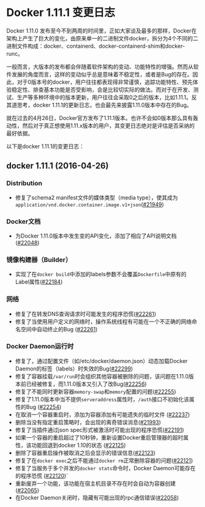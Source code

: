 # Docker 1.11.1 变更日志

Docker 1.11.0 发布至今不到两周的时间里，正如大家谈及最多的那样，Docker在架构上产生了巨大的变化，由原来单一的二进制文件docker，拆分为4个不同的二进制文件构成：docker、containerd、docker-containerd-shim和docker-runc。

一般而言，大版本的发布都会伴随着软件架构的变动、功能特性的增强。然而从软件发展的角度而言，这样的变动似乎总是意味着不稳定性，或者是Bug的存在。因此，对于0版本号的docker，用户往往都表现得非常谨慎，追踪功能特性、预先体验稳定性、排查基本功能是否受影响，会是比较切实际的做法。而对于在开发、测试、生产等多种环境中的版本更新，用户往往会采取0之后的版本，比如1.11.1。反其道思考，docker 1.11.1的更新日志，也会最先来披露1.11.0版本中存在的Bug。

就在过去的4月26日，Docker官方发布了1.11.1版本。也许不会如0版本那么具有轰动性，然后对于真正想使用1.11.x版本的用户，其变更日志绝对是评估是否采纳的最好依据。

以下是docker 1.11.1的变更日志：

## docker 1.11.1 (2016-04-26)

### Distribution

- 修复了schema2 manifest文件的媒体类型（media type），使其成为`application/vnd.docker.container.image.v1+json`([#21949](https://github.com/docker/docker/pull/21949))

### Docker文档

- 为Docker 1.11.0版本中发生变的API变化，添加了相应了API说明文档([#22048](https://github.com/docker/docker/pull/22048))

### 镜像构建器（Builder）

* 实现了在`docker build`中添加的labels参数不会覆盖`Dockerfile`中原有的Label属性([#22184](https://github.com/docker/docker/pull/22184))

### 网络

- 修复了在转发DNS查询请求时可能发生的程序恐慌([#22261](https://github.com/docker/docker/pull/22261))
- 修复了当使用用户定义的网络时，操作系统线程有可能在一个不正确的网络命名空间中自动终止的Bug ([#22261](https://github.com/docker/docker/pull/22261))

### Docker Daemon运行时

- 修复了，通过配置文件（如/etc/docker/daemon.json）动态加载Docker Daemon的标签（labels）时失效的Bug([#22299](https://github.com/docker/docker/pull/22299))
- 修复了容器挂载`/var/run`时会组织其他容器被删除的问题，该问题在1.11.0版本前已经被修复，而1.11.0版本又引入了改Bug([#22256](https://github.com/docker/docker/pull/22256))
- 修复了不能同时更新容器`memory-swap`和`memory`配置的问题([#22255](https://github.com/docker/docker/pull/22255))
- 修复了1.11.0版本中当不提供`serveraddress`属性时，`/auth`接口不初始化该属性的Bug ([#22254](https://github.com/docker/docker/pull/22254))
- 在取消一个容器重启时，添加为容器添加有可能遗失的临时文件 ([#22237](https://github.com/docker/docker/pull/22237))
- 删除当没有指定重启策略时，会出现的离奇错误消息([#21993](https://github.com/docker/docker/pull/21993))
- 修复了当插件通过json spec形式被激活时可能出现的程序恐慌([#22191](https://github.com/docker/docker/pull/22191))
- 如果一个容器的重启超过了10秒钟，重新设置Docker重启管理器的超时属性，该功能回退到docker 1.10的状态 ([#22125](https://github.com/docker/docker/pull/22125))
- 删除了容器重启操作被取消之后会显示的错误信息([#22123](https://github.com/docker/docker/pull/22123))
- 修复了在`docker exec`之后不能通过`docker rm`正常删除容器的问题([#22121](https://github.com/docker/docker/pull/22121))
- 修复了当服务于多个并发的`docker stats`命令时，Docker Daemon可能存在的程序恐慌 ([#22120](https://github.com/docker/docker/pull/22120))`
- 重新废弃一个功能，该功能在宿主机目录不存在时会自动为容器创建([#22065](https://github.com/docker/docker/pull/22065))
- 在Docker Daemon关闭时，隐藏有可能出现的rpc通信错误([#22058](https://github.com/docker/docker/pull/22058))